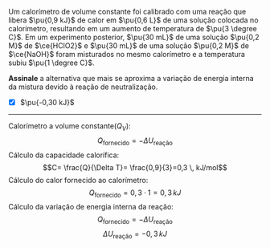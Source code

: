 Um calorímetro de volume constante foi calibrado com uma reação que libera $\pu{0,9 kJ}$ de calor em $\pu{0,6 L}$ de uma solução colocada no calorímetro, resultando em um aumento de temperatura de $\pu{3 \degree C}$. Em um experimento posterior, $\pu{30 mL}$ de uma solução $\pu{0,2 M}$ de $\ce{HClO2}$ e $\pu{30 mL}$ de uma solução $\pu{0,2 M}$ de $\ce{NaOH}$ foram misturados no mesmo calorímetro e a temperatura subiu $\pu{1 \degree C}$.

**Assinale** a alternativa que mais se aproxima a variação de energia interna da mistura devido à reação de neutralização.

- [x] $\pu{-0,30 kJ}$

---

Calorímetro a volume constante$(Q_{V})$:
$$Q_\text{fornecido}=-\Delta U_\text{reação}$$
Cálculo da capacidade calorífica:
$$C= \frac{Q}{\Delta T}= \frac{0,9}{3}=0,3 \, kJ/mol$$
Cálculo do calor fornecido ao calorímetro:
$$Q_\text{fornecido}= 0,3\cdot 1=0,3\,kJ$$
Cálculo da variação de energia interna da reação:
$$Q_\text{fornecido}=-\Delta U _\text{reação}$$
$$\Delta U_\text{reação}=-0,3\,kJ$$